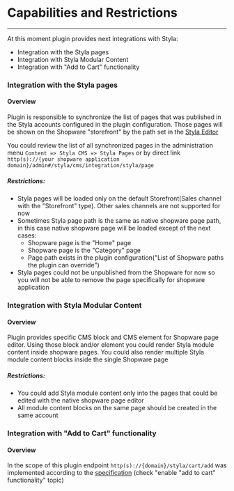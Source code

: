 Capabilities and Restrictions
==============================
***

At this moment plugin provides next integrations with Styla:

* Integration with the Styla pages
* Integration with Styla Modular Content
* Integration with "Add to Cart" functionality

### Integration with the Styla pages

#### Overview
Plugin is responsible to synchronize the list of pages that was published in the Styla accounts
configured in the plugin configuration. Those pages will be shown on the Shopware "storefront" by the
path set in the [Styla Editor](https://editor.styla.com/)

You could review the list of all synchronized pages in the administration menu `Content => Styla CMS => Styla Pages`
or by direct link `http(s)://{your shopware application domain}/admin#/styla/cms/integration/styla/page`

##### Restrictions:
* Styla pages will be loaded only on the default Storefront(Sales channel with the "Storefront" type).
  Other sales channels are not supported for now
* Sometimes Styla page path is the same as native shopware page path, in this case native shopware page will be loaded
except of the next cases:
    * Shopware page is the "Home" page
    * Shopware page is the "Category" page
    * Page path exists in the plugin configuration("List of Shopware paths the plugin can override")
* Styla pages could not be unpublished from the Shopware for now so you will not be able to remove the
page specifically for shopware application


### Integration with Styla Modular Content

#### Overview
Plugin provides specific CMS block and CMS element for Shopware page editor. Using those
block and/or element you could render Styla module content inside shopware pages. 
You could also render multiple Styla module content blocks inside the single Shopware page

##### Restrictions:
* You could add Styla module content only into the pages that could be edited with the native shopware page editor
* All module content blocks on the same page should be created in the same account

### Integration with "Add to Cart" functionality

#### Overview
In the scope of this plugin endpoint `http(s)://{domain}/styla/cart/add` was implemented according to the
[specification](https://docs.styla.com/product-data-for-styla) (check "enable "add to cart" functionality" topic)
